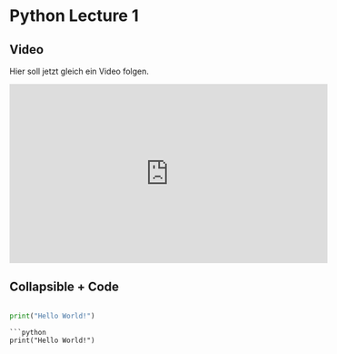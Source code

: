 # Python Lecture 1

## Video
Hier soll jetzt gleich ein Video folgen. 
<iframe width="560" height="315" src="https://www.youtube.com/embed/dQw4w9WgXcQ?si=KqD24Dc2_mbAZWx8" title="YouTube video player" frameborder="0" allow="accelerometer; autoplay; clipboard-write; encrypted-media; gyroscope; picture-in-picture; web-share" referrerpolicy="strict-origin-when-cross-origin" allowfullscreen></iframe>

## Collapsible + Code
```python

print("Hello World!")

```

```{dropdown} Lösung anzeigen
```python
print("Hello World!")
```